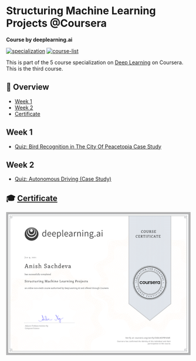 # Structuring Machine Learning Projects @Coursera

__Course by deeplearning.ai__

[![specialization](https://img.shields.io/badge/specialization-Deep%20Learning-<COLOR>.svg)](https://github.com/anishLearnsToCode/deep-learning-ai)
[![course-list](https://img.shields.io/badge/also%20see-Other%20Coursera%20Courses-1f72ff.svg)](https://github.com/anishLearnsToCode/course-list#coursera)

This is part of the 5 course specialization on 
[Deep Learning](https://github.com/anishLearnsToCode/deep-learning-ai) 
on Coursera. This is the third course.

## 📖 Overview
- [Week 1](#week-1)
- [Week 2](#week-2)
- [Certificate](#-certificate)

## Week 1
- [Quiz: Bird Recognition in The City Of Peacetopia Case Study](week_1/quiz-bird-recognition.md)

## Week 2
- [Quiz: Autonomous Driving (Case Study)](week_2/quiz-autonomous-driving.md)

## 🎓 [Certificate]()
![certificate](assets/certificate.png)
